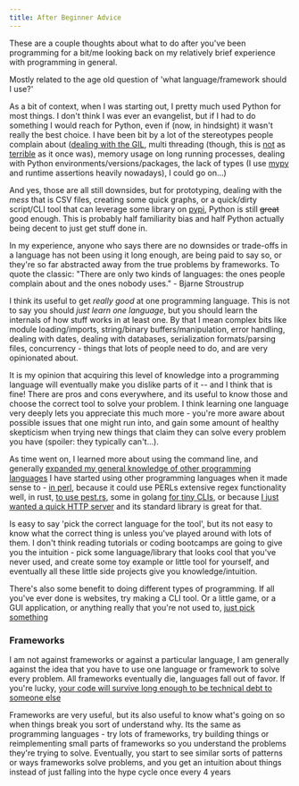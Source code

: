 ```yaml
---
title: After Beginner Advice
---
```


These are a couple thoughts about what to do after you've been programming for a bit/me looking back on my relatively brief experience with programming in general.

Mostly related to the age old question of 'what language/framework should I use?'

As a bit of context, when I was starting out, I pretty much used Python for most things. I don't think I was ever an evangelist, but if I had to do something I would reach for Python, even if (now, in hindsight) it wasn't really the best choice. I have been bit by a lot of the stereotypes people complain about ([dealing with the GIL](https://wiki.python.org/moin/GlobalInterpreterLock), multi threading (though, this is [not](https://docs.python.org/3/library/concurrent.futures.html#module-concurrent.futures) as [terrible](https://docs.python.org/3/library/multiprocessing.shared_memory.html) as it once was), memory usage on long running processes, dealing with Python environments/versions/packages, the lack of types (I use [mypy](https://mypy.readthedocs.io/en/stable/) and runtime assertions heavily nowadays), I could go on...)

And yes, those are all still downsides, but for prototyping, dealing with the _mess_ that is CSV files, creating some quick graphs, or a quick/dirty script/CLI tool that can leverage some library on [pypi](https://pypi.org/), Python is still ~~great~~ good enough. This is probably half familiarity bias and half Python actually being decent to just get stuff done in.

In my experience, anyone who says there are no downsides or trade-offs in a language has not been using it long enough, are being paid to say so, or they're so far abstracted away from the true problems by frameworks. To quote the classic: "There are only two kinds of languages: the ones people complain about and the ones nobody uses." - Bjarne Stroustrup

I think its useful to get _really good_ at one programming language. This is not to say you should _just learn one language_, but you should learn the internals of how stuff works in at least one. By that I mean complex bits like module loading/imports, string/binary buffers/manipulation, error handling, dealing with dates, dealing with databases, serialization formats/parsing files, concurrency - things that lots of people need to do, and are very opinionated about.

It is my opinion that acquiring this level of knowledge into a programming language will eventually make you dislike parts of it -- and I think that is fine! There are pros and cons everywhere, and its useful to know those and choose the correct tool to solve your problem. I think learning one language very deeply lets you appreciate this much more - you're more aware about possible issues that one might run into, and gain some amount of healthy skepticism when trying new things that claim they can solve every problem you have (spoiler: they typically can't...).

As time went on, I learned more about using the command line, and generally [expanded my general knowledge of other programming languages](https://github.com/purarue/poly-project-euler) I have started using other programming languages when it made sense to - [in perl](https://github.com/purarue/pmark), because it could use PERLs extensive regex functionality well, in rust, [to use pest.rs](https://pest.rs/), some in golang [for tiny CLIs](https://github.com/purarue/newest), or because [I just wanted a quick HTTP server](https://github.com/purarue/server_clipboard) and its standard library is great for that.

Is easy to say 'pick the correct language for the tool', but its not easy to know what the correct thing is unless you've played around with lots of them. I don't think reading tutorials or coding bootcamps are going to give you the intuition - pick some language/library that looks cool that you've never used, and create some toy example or little tool for yourself, and eventually all these little side projects give you knowledge/intuition.

There's also some benefit to doing different types of programming. If all you've ever done is websites, try making a CLI tool. Or a little game, or a GUI application, or anything really that you're not used to, [just pick something](https://github.com/practical-tutorials/project-based-learning)

### Frameworks

I am not against frameworks or against a particular language, I am generally against the idea that you have to use one language or framework to solve every problem. All frameworks eventually die, languages fall out of favor. If you're lucky, [your code will survive long enough to be technical debt to someone else](https://blog.visionarycto.com/p/my-20-year-career-is-technical-debt)

Frameworks are very useful, but its also useful to know what's going on so when things break you sort of understand why. Its the same as programming languages - try lots of frameworks, try building things or reimplementing small parts of frameworks so you understand the problems they're trying to solve. Eventually, you start to see similar sorts of patterns or ways frameworks solve problems, and you get an intuition about things instead of just falling into the hype cycle once every 4 years
